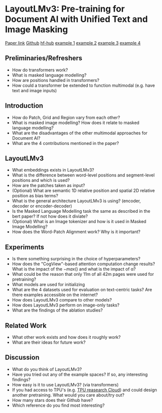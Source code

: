 # LayoutLMv3: Pre-training for Document AI with Unified Text and Image Masking

[Paper link](https://arxiv.org/pdf/2204.08387.pdf)
[Github](https://github.com/microsoft/unilm/tree/master/layoutlmv3)
[hf-hub](https://huggingface.co/models?other=layoutlmv3)
[example 1](https://huggingface.co/spaces/Theivaprakasham/layoutlmv3_invoice)
[example 2](https://huggingface.co/spaces/rajistics/receipt_extractor)
[example 3](https://huggingface.co/spaces/oussama/LyoutLMv3_invoice)
[example 4](https://huggingface.co/spaces/Theivaprakasham/layoutlmv3_sroie)

## Preliminaries/Refreshers 

* How do transformers work?
* What is masked language modelling?
* How are positions handled in transformers?
* How could a transformer be extended to function multimodal (e.g. have text and image inputs)

## Introduction

* How do Patch, Grid and Region vary from each other?
* What is masked image modelling? How does it relate to masked language modelling?
* What are the disadvantages of the other multimodal approaches for Document AI?
* What are the 4 contributions mentioned in the paper?

## LayoutLMv3

* What embeddings exists in LayoutLMv3?
* What is the difference between word-level positions and segment-level positions and which is used?
* How are the patches taken as input?
* (Optional) What are semantic 1D relative position and spatial 2D relative position as bias terms?
* What is the general architecture LayoutLMv3 is using? (encoder, decoder or encoder-decoder)
* Is the Masked Language Modelling task the same as described in the bert paper? If not how does it diviate?
* (Optional) What is an Image tokenizer and how is it used in Masked Image Modelling?
* How does the Word-Patch Alignment work? Why is it important?

## Experiments

* Is there something surprising in the choice of hyperparameters?
* How does the "CogView"-based attention computation change results? What is the impact of the $-max()$ and what is the impact of α?
* What could be the reason that only 11m of all 42m pages were used for pretraining?
* What models are used for initializing
* What are the 4 datasets used for evaluation on text-centric tasks? Are there examples accessible on the internet?
* How does LayoutLMv3 compare to other models?
* How does LayoutLMv3 perform on image-only tasks?
* What are the findings of the ablation studies?

## Related Work
* What other work exists and how does it roughly work?
* What are their ideas for future work?

## Discussion

* What do you think of LayoutLMv3?
* Have you tried out any of the example spaces? If so, any interesting findings?
* How easy is it to use LayoutLMv3? (via transformers)
* If you had access to TPU's (e.g. [TPU reasearch Cloud](https://sites.research.google/trc/about/)) and could design another pretraining. What would you care about/try out?
* How many stars does their Github have?
* Which reference do you find most interesting?